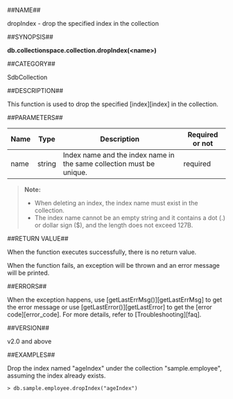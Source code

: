 ##NAME##

dropIndex - drop the specified index in the collection

##SYNOPSIS##

**db.collectionspace.collection.dropIndex\(\<name\>\)**

##CATEGORY##

SdbCollection

##DESCRIPTION##

This function is used to drop the specified [index][index] in the collection.

##PARAMETERS##

| Name | Type| Description | Required or not |
| ------ | -------- | ---- | -------- |
| name   | string   | Index name and the index name in the same collection must be unique.| required |

> **Note:**
>
> - When deleting an index, the index name must exist in the collection.
> - The index name cannot be an empty string and it contains a dot (.) or dollar sign ($), and the length does not exceed 127B.

##RETURN VALUE##

When the function executes successfully, there is no return value.

When the function fails, an exception will be thrown and an error message will be printed.

##ERRORS##

When the exception happens, use [getLastErrMsg()][getLastErrMsg] to get the error message or use [getLastError()][getLastError] to get the [error code][error_code]. For more details, refer to [Troubleshooting][faq].

##VERSION##

v2.0 and above

##EXAMPLES##

Drop the index named "ageIndex" under the collection "sample.employee", assuming the index already exists.

```lang-javascript
> db.sample.employee.dropIndex("ageIndex")
```



[^_^]:
    Links
[index]:manual/Distributed_Engine/Architecture/Data_Model/index.md
[getLastErrMsg]:manual/Manual/Sequoiadb_Command/Global/getLastErrMsg.md
[getLastError]:manual/Manual/Sequoiadb_Command/Global/getLastError.md
[faq]:manual/FAQ/faq_sdb.md
[error_code]:manual/Manual/Sequoiadb_error_code.md
